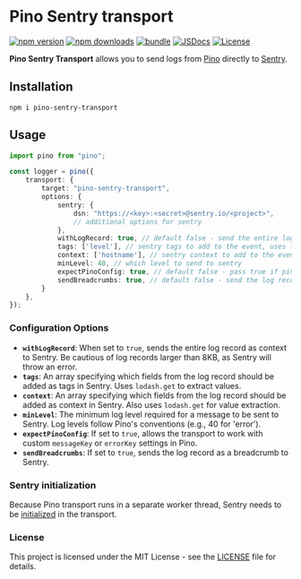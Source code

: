 # Pino Sentry transport

[![npm version][npm-version-src]][npm-version-href]
[![npm downloads][npm-downloads-src]][npm-downloads-href]
[![bundle][bundle-src]][bundle-href]
[![JSDocs][jsdocs-src]][jsdocs-href]
[![License][license-src]][license-href]

[//]: # ([![GitHub Workflow Status]&#40;https://github.com/tomer-yechiel/pino-sentry-transport/actions/workflows/pino-sentry-transport.yml/badge.svg?branch=main&#41;]&#40;https://github.com/tomer-yechiel/pino-sentry-transport/actions&#41;)



**Pino Sentry Transport** allows you to send logs from [Pino](https://github.com/pinojs/pino) directly to [Sentry](https://sentry.io/).


## Installation

```shell
npm i pino-sentry-transport
```

## Usage

```typescript
import pino from "pino";

const logger = pino({
    transport: {
        target: "pino-sentry-transport",
        options: {
            sentry: {
                dsn: "https://<key>:<secret>@sentry.io/<project>",
                // additional options for sentry
            },
            withLogRecord: true, // default false - send the entire log record to sentry as a context.(FYI if its more then 8Kb Sentry will throw an error)
            tags: ['level'], // sentry tags to add to the event, uses lodash.get to get the value from the log record
            context: ['hostname'], // sentry context to add to the event, uses lodash.get to get the value from the log record,
            minLevel: 40, // which level to send to sentry
            expectPinoConfig: true, // default false - pass true if pino configured with custom messageKey or errorKey see below
            sendBreadcrumbs: true, // default false - send the log record as a breadcrumb to Sentry
        }
    },
});
```


### Configuration Options

- **`withLogRecord`**: When set to `true`, sends the entire log record as context to Sentry. Be cautious of log records larger than 8KB, as Sentry will throw an error.
- **`tags`**: An array specifying which fields from the log record should be added as tags in Sentry. Uses `lodash.get` to extract values.
- **`context`**: An array specifying which fields from the log record should be added as context in Sentry. Also uses `lodash.get` for value extraction.
- **`minLevel`**: The minimum log level required for a message to be sent to Sentry. Log levels follow Pino's conventions (e.g., 40 for 'error').
- **`expectPinoConfig`**: If set to `true`, allows the transport to work with custom `messageKey` or `errorKey` settings in Pino.
- **`sendBreadcrumbs`**: If set to `true`, sends the log record as a breadcrumb to Sentry.


### Sentry initialization
Because Pino transport runs in a separate worker thread, Sentry needs to be [initialized](https://docs.sentry.io/platforms/javascript/configuration/webworkers/#usage-with-worker-level-initialization) in the transport.


### License
This project is licensed under the MIT License - see the [LICENSE](LICENSE) file for details.



[npm-version-src]: https://img.shields.io/npm/v/pino-sentry-transport
[npm-version-href]: https://npmjs.com/package/pino-sentry-transport
[npm-downloads-src]: https://img.shields.io/npm/dm/pino-sentry-transport
[npm-downloads-href]: https://npmjs.com/package/pino-sentry-transport
[bundle-src]: https://img.shields.io/bundlephobia/minzip/pino-sentry-transport?label=minzip
[bundle-href]: https://bundlephobia.com/result?p=pino-sentry-transport
[license-src]: https://img.shields.io/github/license/tomer-yechiel/pino-sentry-transport.svg
[license-href]: https://github.com/tomer-yechiel/pino-sentry-transport/blob/main/LICENSE
[jsdocs-src]: https://img.shields.io/badge/jsdocs-reference-080f12
[jsdocs-href]: https://www.jsdocs.io/package/pino-sentry-transport
